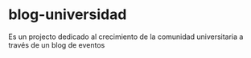 # blog-universidad
Es un projecto dedicado al crecimiento de la comunidad universitaria a través de un blog de eventos
